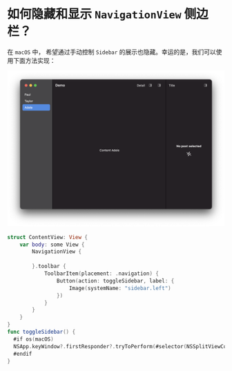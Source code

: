 如何隐藏和显示 `NavigationView` 侧边栏？
===

在 `macOS` 中， 希望通过手动控制 `Sidebar` 的展示也隐藏。幸运的是，我们可以使用下面方法实现：

![](imgs/1.png)

```swift
struct ContentView: View {
    var body: some View {
        NavigationView {

        }.toolbar {
            ToolbarItem(placement: .navigation) {
                Button(action: toggleSidebar, label: {
                    Image(systemName: "sidebar.left")
                })
            }
        }
    }
}
func toggleSidebar() {
  #if os(macOS)
  NSApp.keyWindow?.firstResponder?.tryToPerform(#selector(NSSplitViewController.toggleSidebar(_:)), with: nil)
  #endif
}
```